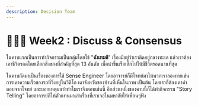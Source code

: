 ```yaml
---
description: Decision Team
---
```


# 🧑🤝🧑 Week2 : Discuss & Consensus

ในคาบแรกเป็นการทำกิจกรรมเป็นกลุ่มโดยใช้ "**ฉันทมติ**" เรื่องมีอยู่ว่าเราติดอยู่กลางทะเล แล้วเราต้องเอาชีวิตรอดโดยเลือกสิ่งของที่สำคัญที่สุด 13 อันดับ เพื่อนำขึ้นเรือเล็กไปให้มีชีวิตรอดนานที่สุด

&#x20;  ในคาบถัดมาเป็นเรื่องของการใช้ Sense Engineer โดยอาจารย์ก็มีโจทย์มาให้พวกเราลองทายเช่น การเดาความเร็วของรถที่วิ่งอยู่ในวิดีโอ เดาจังหวัดของบ้านที่เห็นในภาพ เป็นต้น โดยเราก็ต้องเดาคำตอบจากโจทย์ และบอกเหตุผลว่าทำไมเราจึงตอบเช่นนี้ อีกส่วนหนี่งของคาบนี้ก็ได้ทำกิจกรรม "Story Telling" โดยอาจารย์ก็ให้ตัวแทนมาเล่าเรื่องที่เราเจอในมหาลัยให้เพื่อนๆฟัง&#x20;

